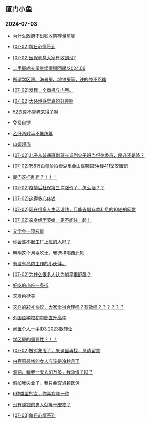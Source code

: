 ## 厦门小鱼 
### 2024-07-03

+ [为什么政府不出钱收购存量房呢](http://bbs.xmfish.com/read-htm-tid-18213018.html)

+ [[07-02]每日心情签到](http://bbs.xmfish.com/read-htm-tid-18212957.html)

+ [[07-02]医保利息大家有收到没?](http://bbs.xmfish.com/read-htm-tid-18213017.html)

+ [二手房成交量继续缓慢回暖/2024.06](http://bbs.xmfish.com/read-htm-tid-18212985.html)

+ [所谓学区房、海景房、地铁房等，跌的惨不忍睹](http://bbs.xmfish.com/read-htm-tid-18213213.html)

+ [[07-02]发现一个商机与内卷。](http://bbs.xmfish.com/read-htm-tid-18213012.html)

+ [[07-02]大环境感觉真的好差啊](http://bbs.xmfish.com/read-htm-tid-18213209.html)

+ [52岁算不算老来得子啊](http://bbs.xmfish.com/read-htm-tid-18213125.html)

+ [免费自提](http://bbs.xmfish.com/read-htm-tid-18213030.html)

+ [乙肝两对半不能统筹](http://bbs.xmfish.com/read-htm-tid-18213039.html)

+ [山姆超市](http://bbs.xmfish.com/read-htm-tid-18213248.html)

+ [[07-02]儿子从普通班副班长调到尖子班当纪律委员，是升还是降？](http://bbs.xmfish.com/read-htm-tid-18213282.html)

+ [[07-02]158万白菜价拍卖湖里金山嘉馨园5#楼411室安置房](http://bbs.xmfish.com/read-htm-tid-18213252.html)

+ [厦门这样乱罚？！！！](http://bbs.xmfish.com/read-htm-tid-18213305.html)

+ [[07-02]疫情后社保第三次涨价了，怎么活？？](http://bbs.xmfish.com/read-htm-tid-18213267.html)

+ [[07-02]这得多心疼钱](http://bbs.xmfish.com/read-htm-tid-18213204.html)

+ [[07-02]现在很多人生活没钱，只能去借存款利息的10倍的网贷](http://bbs.xmfish.com/read-htm-tid-18213197.html)

+ [[07-02]亲身经历婆媳一定不能住一起！](http://bbs.xmfish.com/read-htm-tid-18213359.html)

+ [又学会一项技能](http://bbs.xmfish.com/read-htm-tid-18213212.html)

+ [你会瞧不起工厂上班的人吗？](http://bbs.xmfish.com/read-htm-tid-18213341.html)

+ [明明这个月得吃土，我选择喝西北风](http://bbs.xmfish.com/read-htm-tid-18213318.html)

+ [有没有岛内工作的小伙伴。](http://bbs.xmfish.com/read-htm-tid-18213319.html)

+ [[07-02]为什么很多人认为躺平很舒服？](http://bbs.xmfish.com/read-htm-tid-18213439.html)

+ [好吃的小吃一条街](http://bbs.xmfish.com/read-htm-tid-18213400.html)

+ [这发色挺美](http://bbs.xmfish.com/read-htm-tid-18213465.html)

+ [这样的彩礼协议，大家觉得合理吗？有效吗？？？？？？](http://bbs.xmfish.com/read-htm-tid-18213480.html)

+ [外国语学校初中部直升高中](http://bbs.xmfish.com/read-htm-tid-18213459.html)

+ [闲置个人一手ID3 2023款转让](http://bbs.xmfish.com/read-htm-tid-18213327.html)

+ [学区房的重要性？！？](http://bbs.xmfish.com/read-htm-tid-18213545.html)

+ [[07-02]被对象甩了，来这里再找，恳请留意](http://bbs.xmfish.com/read-htm-tid-18213331.html)

+ [白鹿原最惨的女人应该是冷秋月了](http://bbs.xmfish.com/read-htm-tid-18213385.html)

+ [洞洞，看我一天入51万多，我骄傲了吗？](http://bbs.xmfish.com/read-htm-tid-18213634.html)

+ [假如我失业了，我只会交城镇医保](http://bbs.xmfish.com/read-htm-tid-18213443.html)

+ [6种类型的女，你喜欢哪一种](http://bbs.xmfish.com/read-htm-tid-18213473.html)

+ [没有赚钱的男人就等于废物？](http://bbs.xmfish.com/read-htm-tid-18213575.html)

+ [[07-03]每日心情签到](http://bbs.xmfish.com/read-htm-tid-18213424.html)

